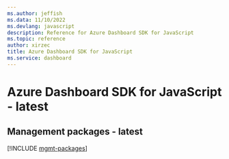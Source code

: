 ```yaml
---
ms.author: jeffish
ms.data: 11/10/2022
ms.devlang: javascript
description: Reference for Azure Dashboard SDK for JavaScript
ms.topic: reference
author: xirzec
title: Azure Dashboard SDK for JavaScript
ms.service: dashboard
---
```

# Azure Dashboard SDK for JavaScript - latest

## Management packages - latest
[!INCLUDE [mgmt-packages](dashboard-mgmt-index.md)]